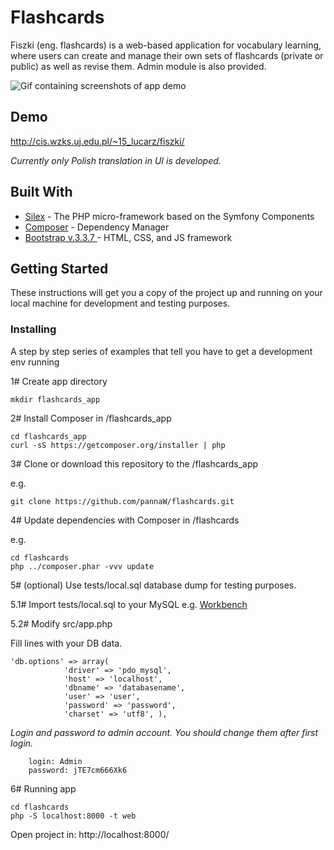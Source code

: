 # Flashcards

Fiszki (eng. flashcards) is a web-based application for vocabulary learning, 
where users can create and manage their own sets of flashcards (private or public) as well as revise them. 
Admin module is also provided.

![Gif containing screenshots of app demo](http://cis.wzks.uj.edu.pl/~15_lucarz/flashcards_demo.gif)

## Demo

http://cis.wzks.uj.edu.pl/~15_lucarz/fiszki/

_Currently only Polish translation in UI is developed._

## Built With

* [Silex](https://silex.symfony.com/) - The PHP micro-framework based on the Symfony Components
* [Composer](https://getcomposer.org/) - Dependency Manager
* [Bootstrap v.3.3.7 ](https://getbootstrap.com/docs/3.3/) - HTML, CSS, and JS framework

## Getting Started

These instructions will get you a copy of the project up and running on your local machine for development and testing purposes.

### Installing

A step by step series of examples that tell you have to get a development env running

1# Create app directory

```
mkdir flashcards_app
```

2# Install Composer in /flashcards_app

```
cd flashcards_app
curl -sS https://getcomposer.org/installer | php
```

3# Clone or download this repository to the /flashcards_app

e.g.
```
git clone https://github.com/pannaW/flashcards.git
```

4# Update dependencies with Composer in /flashcards 

e.g.
```
cd flashcards
php ../composer.phar -vvv update
```

5# (optional) Use tests/local.sql database dump for testing purposes.

5.1# Import tests/local.sql to your MySQL e.g. [Workbench](https://www.mysql.com/products/workbench/)

5.2# Modify src/app.php 

Fill lines with your DB data.

```
'db.options' => array(
            'driver' => 'pdo_mysql',
            'host' => 'localhost',
            'dbname' => 'databasename',
            'user' => 'user', 
            'password' => 'password',
            'charset' => 'utf8', ),
```


_Login and password to admin account. You should change them after first login._

        login: Admin
        password: jTE7cm666Xk6

6# Running app

```
cd flashcards
php -S localhost:8000 -t web
```

Open project in: http://localhost:8000/
